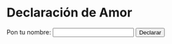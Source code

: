 <html lang="es">
<head>
<meta charset="UTF-8">
<title>Declaración de Amor</title>
<script>
function declaracionDeAmor() {
  var nombre = document.getElementById("nombre").value;
  var mensaje = "";
  if (nombre.toLowerCase() === "william") {
    for (var i = 0; i < 1000; i++) {
      mensaje += "Te amo, ";
    }
    mensaje += "Te amo.\n";
    mensaje += "Hola niño lindo hermoso, ¿cómo estás? ¿Sabes que me gustas mucho y te amo de verdad?\n";
    mensaje += "Me gustaría que en algún momento llegáramos a ser novios.\n";
    mensaje += "A veces de noche, cuando el mundo duerme, pienso en ti y me lleno de esperanza y amor.\n";
    mensaje += "¿Quieres ser mi novio? <button onclick='aceptacion()'>Sí</button> <button onclick='rechazo()'>No</button>";
  } else {
    mensaje = "Vete a la vrg plis";
  }
  document.getElementById("resultado").innerHTML = mensaje;
}

function aceptacion() {
  var mensaje = "¡Qué alegría! Mi corazón es tuyo, y juntos construiremos un futuro lleno de amor.";
  document.getElementById("resultado").innerText = mensaje;
}

function rechazo() {
  var mensaje = "Entiendo tu decisión, pero siempre estaré aquí por si cambias de opinión.";
  document.getElementById("resultado").innerText = mensaje;
}
</script>
</head>
<body>
<h1>Declaración de Amor</h1>
<label for="nombre">Pon tu nombre:</label>
<input type="text" id="nombre">
<button onclick="declaracionDeAmor()">Declarar</button>
<p id="resultado"></p>
</body>
</html>
